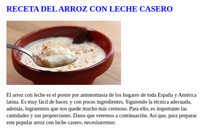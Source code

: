 ## <span style="Color:Blue;Font-Size:18;Font-Family:Castellar;">**RECETA DEL ARROZ CON LECHE CASERO**</span>

![imagen montaje](arroz.jpg)

<span style="Color:Black;Font-Size:12;Font-Family:Time New Roman;">El arroz con leche es el postre por antonomasia de los hogares de toda España y América latina. Es muy fácil de hacer, y con pocos ingredientes. Siguiendo la técnica adecuada, además, lograremos que nos quede mucho más cremoso. Para ello, es importante las cantidades y sus proporciones. Datos que veremos a continuación. 
Así que, para preparar este popular arroz con leche casero, necesitaremos: </span>
